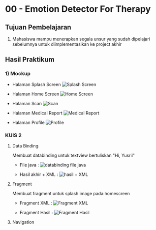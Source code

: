 # 00 - Emotion Detector For Therapy

## Tujuan Pembelajaran

1. Mahasiswa mampu menerapkan segala unsur yang sudah dipelajari sebelumnya untuk diimplementasikan ke project akhir


## Hasil Praktikum

### 1) Mockup

- Halaman Splash Screen
![Splash Screen](img/Splash_Screen.png)

- Halaman Home Screen
![Home Screen](img/Home_Screen.png)

- Halaman Scan
![Scan](img/Halaman_Scan.png)

- Halaman Medical Report
![Medical Report](img/Halaman_Medical_Report.png)

- Halaman Profile
![Profile](img/Halaman_Profile.png)

### KUIS 2

1. Data Binding

    Membuat databinding untuk textview bertuliskan "Hi, Yusril"

    - File java : 
    ![databinding file java](img/databinding_java.png)

    - Hasil akhir + XML :
    ![hasil + XML](img/databinding_hasil.png)
    
2. Fragment

    Membuat fragment untuk splash image pada homescreen

    - Fragment XML :
    ![Fragment XML](img/fragment_1.png)

    - Fragment Hasil :
    ![Fragment Hasil](img/fragment_hasil.png)


3. Navigation
